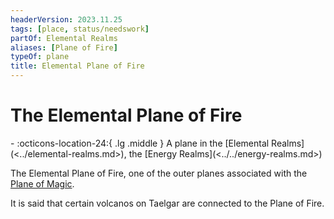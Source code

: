 ```yaml
---
headerVersion: 2023.11.25
tags: [place, status/needswork]
partOf: Elemental Realms
aliases: [Plane of Fire]
typeOf: plane
title: Elemental Plane of Fire
---
```

# The Elemental Plane of Fire
<div class="grid cards ext-narrow-margin ext-one-column" markdown>
-    :octicons-location-24:{ .lg .middle } A plane in the [Elemental Realms](<../elemental-realms.md>), the [Energy Realms](<../../energy-realms.md>)  
</div>


The Elemental Plane of Fire, one of the outer planes associated with the [Plane of Magic](<../../plane-of-magic.md>).

It is said that certain volcanos on Taelgar are connected to the Plane of Fire.



